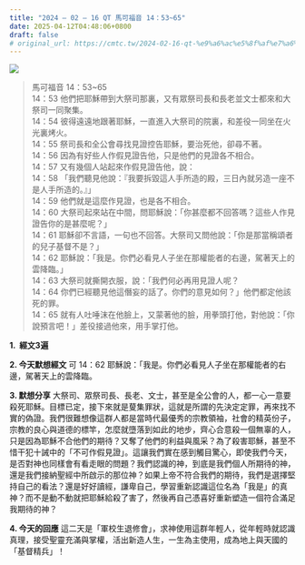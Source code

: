 ```yaml
---
title: "2024 – 02 – 16 QT 馬可福音 14：53~65"
date: 2025-04-12T04:48:06+0800
draft: false
# original_url: https://cmtc.tw/2024-02-16-qt-%e9%a6%ac%e5%8f%af%e7%a6%8f%e9%9f%b3-14%ef%bc%9a5365
---
```


![](/images/qt.jpg)
> 馬可福音 14：53\~65  
> 14：53 他們把耶穌帶到大祭司那裏，又有眾祭司長和長老並文士都來和大祭司一同聚集。  
> 14：54 彼得遠遠地跟著耶穌，一直進入大祭司的院裏，和差役一同坐在火光裏烤火。  
> 14：55 祭司長和全公會尋找見證控告耶穌，要治死他，卻尋不著。  
> 14：56 因為有好些人作假見證告他，只是他們的見證各不相合。  
> 14：57 又有幾個人站起來作假見證告他，說：  
> 14：58 「我們聽見他說：『我要拆毀這人手所造的殿，三日內就另造一座不是人手所造的。』」  
> 14：59 他們就是這麼作見證，也是各不相合。  
> 14：60 大祭司起來站在中間，問耶穌說：「你甚麼都不回答嗎？這些人作見證告你的是甚麼呢？」  
> 14：61 耶穌卻不言語，一句也不回答。大祭司又問他說：「你是那當稱頌者的兒子基督不是？」  
> 14：62 耶穌說：「我是。你們必看見人子坐在那權能者的右邊，駕著天上的雲降臨。」  
> 14：63 大祭司就撕開衣服，說：「我們何必再用見證人呢？  
> 14：64 你們已經聽見他這僭妄的話了。你們的意見如何？」他們都定他該死的罪。  
> 14：65 就有人吐唾沫在他臉上，又蒙著他的臉，用拳頭打他，對他說：「你說預言吧！」差役接過他來，用手掌打他。

**1.  經文3遍**

**2. 今天默想經文**
可 14：62 耶穌說：「我是。你們必看見人子坐在那權能者的右邊，駕著天上的雲降臨。

**3. 默想分享**
大祭司、眾祭司長、長老、文士，甚至是全公會的人，都一心一意要殺死耶穌。目標已定，接下來就是蓃集罪狀，這就是所謂的先決定定罪，再來找不實的偽證。我們很難想像這群人都是當時代最優秀的宗教領袖，社會的精英份子，宗教的良心與道德的標竿，怎麼就墮落到如此的地步，齊心合意殺一個無辜的人，只是因為耶穌不合他們的期待？又奪了他們的利益與風采？為了殺害耶穌，甚至不惜干犯十誡中的「不可作假見證」。這讓我們實在感到觸目驚心，即使我們今天，是否對神也同樣會有看走眼的問題？我們認識的神，到底是我們個人所期待的神，還是我們接納聖經中所啟示的那位神？如果上帝不符合我們的期待，我們是選擇堅持自己的看法？還是好好讀經，謙卑自己，學習重新認識這位名為「我是」的真神？而不是動不動就把耶穌給殺了害了，然後再自己憑喜好重新塑造一個符合滿足我期待的神？

**4. 今天的回應**
這二天是「軍校生退修會」，求神使用這群年輕人，從年輕時就認識真理，接受聖靈充滿與掌權，活出新造人生，一生為主使用，成為地上與天國的「基督精兵」！
